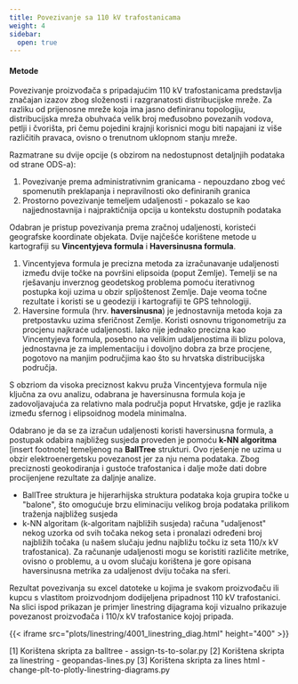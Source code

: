 ```yaml
---
title: Povezivanje sa 110 kV trafostanicama 
weight: 4
sidebar:
  open: true
---
```


#### Metode 

Povezivanje proizvođača s pripadajućim 110 kV trafostanicama predstavlja značajan
izazov zbog složenosti i razgranatosti distribucijske mreže. Za razliku od prijenosne mreže
koja ima jasno definiranu topologiju, distribucijska mreža obuhvaća velik broj međusobno
povezanih vodova, petlji i čvorišta, pri čemu pojedini krajnji korisnici mogu biti
napajani iz više različitih pravaca, ovisno o trenutnom uklopnom stanju mreže.

Razmatrane su dvije opcije (s obzirom na nedostupnost detaljnjih podataka od strane ODS-a):
1. Povezivanje prema administrativnim granicama - nepouzdano zbog već spomenutih
preklapanja i nepravilnosti oko definiranih granica
2. Prostorno povezivanje temeljem udaljenosti - pokazalo se kao najjednostavnija 
i najpraktičnija opcija u kontekstu dostupnih podataka

Odabran je pristup povezivanja prema zračnoj udaljenosti, koristeći geografske
koordinate objekata. Dvije najčešće korištene metode u kartografiji su **Vincentyjeva formula**
i **Haversinusna formula**.
1. Vincentyjeva formula je precizna metoda za izračunavanje udaljenosti između
dvije točke na površini elipsoida (poput Zemlje). Temelji se na rješavanju inverznog 
geodetskog problema pomoću iterativnog postupka koji uzima u obzir spljoštenost 
Zemlje. Daje veoma točne rezultate i koristi se u geodeziji i kartografiji te GPS 
tehnologiji. 
2. Haversine formula (hrv. __haversinusna__) je jednostavnija metoda koja za 
pretpostavku uzima sferičnost Zemlje. Koristi osnovnu trigonometriju za procjenu 
najkraće udaljenosti. Iako nije jednako precizna kao Vincentyjeva formula, posebno
na velikim udaljenostima ili blizu polova, jednostavna je za implementaciju i dovoljno
dobra za brze procjene, pogotovo na manjim područjima kao što su hrvatska distribucijska područja.

S obzriom da visoka preciznost kakvu pruža Vincentyjeva formula nije ključna za
ovu analizu, odabrana je haversinusna formula koja je zadovoljavajuća za relativno 
mala područja poput Hrvatske, gdje je razlika između sfernog i elipsoidnog modela
minimalna.

Odabrano je da se za izračun udaljenosti koristi haversinusna formula, a postupak
odabira najbližeg susjeda proveden je pomoću **k-NN algoritma** [insert footnote] temeljenog na 
**BallTree** strukturi. Ovo rješenje ne uzima u obzir elektroenergetsku povezanost jer 
za nju nema podataka. Zbog preciznosti geokodiranja i gustoće trafostanica i dalje 
može dati dobre procijenjene rezultate za daljnje analize. 

- BallTree struktura je hijerarhijska struktura podataka koja grupira točke u "balone",
što omogućuje brzu eliminaciju velikog broja podataka prilikom traženja najbližeg susjeda
- k-NN algoritam (k-algoritam najbližih susjeda) računa "udaljenost" nekog uzorka od svih
točaka nekog seta i pronalazi određeni broj najbližih točaka (u našem slučaju jednu
najbližu točku iz seta 110/x kV trafostanica). Za računanje udaljenosti mogu se koristiti
različite metrike, ovisno o problemu, a u ovom slučaju korištena je gore opisana
haversinusna metrika za udaljenost dviju točaka na sferi.

Rezultat povezivanja su excel datoteke u kojima je svakom proizvođaču ili kupcu
s vlastitom proizvodnjom dodijeljena pripadnost 110 kV trafostanici. Na slici ispod
prikazan je primjer linestring dijagrama koji vizualno prikazuje povezanost proizvođača 
i 110/x kV trafostanice kojoj pripada.

{{< iframe src="plots/linestring/4001_linestring_diag.html" height="400" >}}



[1] Korištena skripta za balltree - assign-ts-to-solar.py
[2] Korištena skripta za linestring - geopandas-lines.py
[3] Korištena skripta za lines html - change-plt-to-plotly-linestring-diagrams.py